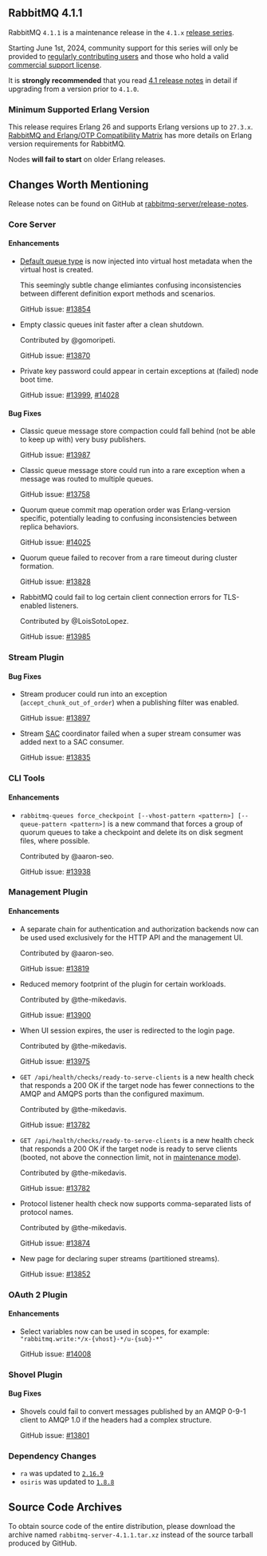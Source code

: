## RabbitMQ 4.1.1

RabbitMQ `4.1.1` is a maintenance release in the `4.1.x` [release series](https://www.rabbitmq.com/release-information).

Starting June 1st, 2024, community support for this series will only be provided to [regularly contributing users](https://github.com/rabbitmq/rabbitmq-server/blob/main/COMMUNITY_SUPPORT.md) and those
who hold a valid [commercial support license](https://tanzu.vmware.com/rabbitmq/oss).

It is **strongly recommended** that you read [4.1 release notes](https://github.com/rabbitmq/rabbitmq-server/releases/tag/v4.1.0)
in detail if upgrading from a version prior to `4.1.0`.


### Minimum Supported Erlang Version

This release requires Erlang 26 and supports Erlang versions up to `27.3.x`.
[RabbitMQ and Erlang/OTP Compatibility Matrix](https://www.rabbitmq.com/docs/which-erlang) has more details on
Erlang version requirements for RabbitMQ.

Nodes **will fail to start** on older Erlang releases.


## Changes Worth Mentioning

Release notes can be found on GitHub at [rabbitmq-server/release-notes](https://github.com/rabbitmq/rabbitmq-server/tree/v4.1.x/release-notes).


### Core Server

#### Enhancements

 * [Default queue type](https://www.rabbitmq.com/docs/vhosts#default-queue-type) is now injected into virtual host metadata when the virtual host
   is created.

   This seemingly subtle change elimiantes confusing inconsistencies between different
   definition export methods and scenarios.

   GitHub issue: [#13854](https://github.com/rabbitmq/rabbitmq-server/pull/13854)

 * Empty classic queues init faster after a clean shutdown.

   Contributed by @gomoripeti.

   GitHub issue: [#13870](https://github.com/rabbitmq/rabbitmq-server/pull/13870)

 * Private key password could appear in certain exceptions at (failed) node boot time.

   GitHub issue: [#13999](https://github.com/rabbitmq/rabbitmq-server/pull/13999), [#14028](https://github.com/rabbitmq/rabbitmq-server/pull/14028)


#### Bug Fixes

 * Classic queue message store compaction could fall behind (not be able to keep up with)
   very busy publishers.

   GitHub issue: [#13987](https://github.com/rabbitmq/rabbitmq-server/pull/13987)

 * Classic queue message store could run into a rare exception
   when a message was routed to multiple queues.

   GitHub issue: [#13758](https://github.com/rabbitmq/rabbitmq-server/issues/13758)

 * Quorum queue commit map operation order was Erlang-version specific,
   potentially leading to confusing inconsistencies between replica behaviors.

   GitHub issue: [#14025](https://github.com/rabbitmq/rabbitmq-server/pull/14025)

 * Quorum queue failed to recover from a rare timeout during cluster formation.

   GitHub issue: [#13828](https://github.com/rabbitmq/rabbitmq-server/issues/13828)

 * RabbitMQ could fail to log certain client connection errors for TLS-enabled
   listeners.

   Contributed by @LoisSotoLopez.

   GitHub issue: [#13985](https://github.com/rabbitmq/rabbitmq-server/pull/13985)


### Stream Plugin

#### Bug Fixes

 * Stream producer could run into an exception (`accept_chunk_out_of_order`) when a publishing filter
   was enabled.

   GitHub issue: [#13897](https://github.com/rabbitmq/rabbitmq-server/issues/13897)

 * Stream [SAC](https://www.rabbitmq.com/docs/streams#single-active-consumer) coordinator failed when a super stream consumer was added next to
   a SAC consumer.

   GitHub issue: [#13835](https://github.com/rabbitmq/rabbitmq-server/issues/13835)


### CLI Tools

#### Enhancements

 * `rabbitmq-queues force_checkpoint [--vhost-pattern <pattern>] [--queue-pattern <pattern>]`
   is a new command that forces a group of quorum queues to take a checkpoint and
   delete its on disk segment files, where possible.

   Contributed by @aaron-seo.

   GitHub issue: [#13938](https://github.com/rabbitmq/rabbitmq-server/pull/13938)


### Management Plugin

#### Enhancements

 * A separate chain for authentication and authorization backends now can be used
   used exclusively for the HTTP API and the management UI.

   Contributed by @aaron-seo.

   GitHub issue: [#13819](https://github.com/rabbitmq/rabbitmq-server/pull/13819)

 * Reduced memory footprint of the plugin for certain workloads.

   Contributed by @the-mikedavis.

   GitHub issue: [#13900](https://github.com/rabbitmq/rabbitmq-server/pull/13900)

 * When UI session expires, the user is redirected to the login page.

   Contributed by @the-mikedavis.

   GitHub issue: [#13975](https://github.com/rabbitmq/rabbitmq-server/pull/13975)

 * `GET /api/health/checks/ready-to-serve-clients` is a new health check
   that responds a 200 OK if the target node has fewer connections to the AMQP
   and AMQPS ports than the configured maximum.

   Contributed by @the-mikedavis.

   GitHub issue: [#13782](https://github.com/rabbitmq/rabbitmq-server/issues/13782)

 * `GET /api/health/checks/ready-to-serve-clients` is a new health check
   that responds a 200 OK if the target node is ready to serve clients
   (booted, not above the connection limit, not in [maintenance mode](https://www.rabbitmq.com/docs/upgrade#maintenance-mode)).

   Contributed by @the-mikedavis.

   GitHub issue: [#13782](https://github.com/rabbitmq/rabbitmq-server/issues/13782)

 * Protocol listener health check now supports comma-separated lists of
   protocol names.

   Contributed by @the-mikedavis.

   GitHub issue: [#13874](https://github.com/rabbitmq/rabbitmq-server/pull/13874)

 * New page for declaring super streams (partitioned streams).

   GitHub issue: [#13852](https://github.com/rabbitmq/rabbitmq-server/pull/13852)


### OAuth 2 Plugin

#### Enhancements

 * Select variables now can be used in scopes, for example: `"rabbitmq.write:*/x-{vhost}-*/u-{sub}-*"`

   GitHub issue: [#14008](https://github.com/rabbitmq/rabbitmq-server/pull/14008)


### Shovel Plugin

#### Bug Fixes

 * Shovels could fail to convert messages published by an AMQP 0-9-1
   client to AMQP 1.0 if the headers had a complex structure.

   GitHub issue: [#13801](https://github.com/rabbitmq/rabbitmq-server/pull/13801)



### Dependency Changes

 * `ra` was updated to [`2.16.9`](https://github.com/rabbitmq/ra/releases)
 * `osiris` was updated to [`1.8.8`](https://github.com/rabbitmq/osiris/releases)


## Source Code Archives

To obtain source code of the entire distribution, please download the archive named `rabbitmq-server-4.1.1.tar.xz`
instead of the source tarball produced by GitHub.
